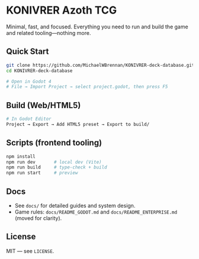 # KONIVRER Azoth TCG

Minimal, fast, and focused. Everything you need to run and build the game and related tooling—nothing more.

## Quick Start

```bash
git clone https://github.com/MichaelWBrennan/KONIVRER-deck-database.git
cd KONIVRER-deck-database

# Open in Godot 4
# File → Import Project → select project.godot, then press F5
```

## Build (Web/HTML5)

```bash
# In Godot Editor
Project → Export → Add HTML5 preset → Export to build/
```

## Scripts (frontend tooling)

```bash
npm install
npm run dev       # local dev (Vite)
npm run build     # type-check + build
npm run start     # preview
```

## Docs

- See `docs/` for detailed guides and system design.
- Game rules: `docs/README_GODOT.md` and `docs/README_ENTERPRISE.md` (moved for clarity).

## License

MIT — see `LICENSE`.
